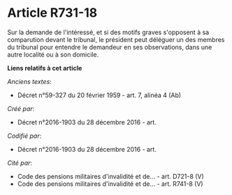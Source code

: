 # Article R731-18

Sur la demande de l'intéressé, et si des motifs graves s'opposent à sa comparution devant le tribunal, le président peut
déléguer un des membres du tribunal pour entendre le demandeur en ses observations, dans une autre localité ou à son
domicile.

**Liens relatifs à cet article**

_Anciens textes_:

  - Décret n°59-327 du 20 février 1959 - art. 7, alinéa 4 (Ab)

_Créé par_:

  - Décret n°2016-1903 du 28 décembre 2016 - art.

_Codifié par_:

  - Décret n°2016-1903 du 28 décembre 2016 - art.

_Cité par_:

  - Code des pensions militaires d'invalidité et de... - art. D721-8 (V)
  - Code des pensions militaires d'invalidité et de... - art. R741-8 (V)
